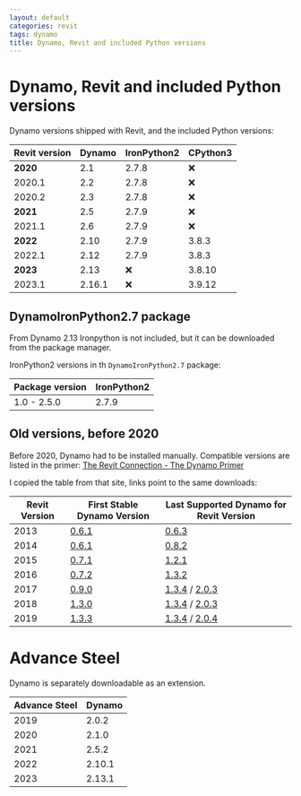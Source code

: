 ```yaml
---
layout: default
categories: revit
tags: dynamo
title: Dynamo, Revit and included Python versions
---
```


# Dynamo, Revit and included Python versions

Dynamo versions shipped with Revit, and the included Python versions:

| Revit version | Dynamo | IronPython2 | CPython3 |
| ------------- | ------ | ----------- | -------- |
| **2020**      | 2.1    | 2.7.8       | ❌       |
| 2020.1        | 2.2    | 2.7.8       | ❌       |
| 2020.2        | 2.3    | 2.7.8       | ❌       |
| **2021**      | 2.5    | 2.7.9       | ❌       |
| 2021.1        | 2.6    | 2.7.9       | ❌       |
| **2022**      | 2.10   | 2.7.9       | 3.8.3    |
| 2022.1        | 2.12   | 2.7.9       | 3.8.3    |
| **2023**      | 2.13   | ❌         | 3.8.10    |
| 2023.1        | 2.16.1 | ❌         | 3.9.12    |

## DynamoIronPython2.7 package

From Dynamo 2.13 Ironpython is not included, but it can be downloaded from the package manager.

IronPython2 versions in th `DynamoIronPython2.7` package:

| Package version | IronPython2 |
| --------------- | ----------- |
| 1.0 - 2.5.0     | 2.7.9       |

## Old versions, before 2020

Before 2020, Dynamo had to be installed manually. Compatible versions are listed in the primer: [The Revit Connection - The Dynamo Primer](https://primer.dynamobim.org/08_Dynamo-for-Revit/8-1_The-Revit-Connection.html)

I copied the table from that site, links point to the same downloads:

| Revit Version | First Stable Dynamo Version                                                       | Last Supported Dynamo for Revit Version                                                                                                                                |
| ------------- | --------------------------------------------------------------------------------- | ---------------------------------------------------------------------------------------------------------------------------------------------------------------------- |
| 2013          | [0.6.1](http://dyn-builds-data.s3-us-west-2.amazonaws.com/DynamoInstall0.6.1.exe) | [0.6.3](http://dyn-builds-data.s3-us-west-2.amazonaws.com/DynamoInstall0.6.3.exe)                                                                                      |
| 2014          | [0.6.1](http://dyn-builds-data.s3-us-west-2.amazonaws.com/DynamoInstall0.6.1.exe) | [0.8.2](http://dyn-builds-data.s3-us-west-2.amazonaws.com/DynamoInstall0.8.2.exe)                                                                                      |
| 2015          | [0.7.1](http://dyn-builds-data.s3-us-west-2.amazonaws.com/DynamoInstall0.7.1.exe) | [1.2.1](http://dyn-builds-data.s3-us-west-2.amazonaws.com/DynamoInstall1.2.1.exe)                                                                                      |
| 2016          | [0.7.2](http://dyn-builds-data.s3-us-west-2.amazonaws.com/DynamoInstall0.7.2.exe) | [1.3.2](http://dyn-builds-data.s3-us-west-2.amazonaws.com/DynamoInstall1.3.2.exe)                                                                                      |
| 2017          | [0.9.0](http://dyn-builds-data.s3-us-west-2.amazonaws.com/DynamoInstall0.9.0.exe) | [1.3.4](http://dyn-builds-data.s3-us-west-2.amazonaws.com/DynamoInstall1.3.4.exe) / [2.0.3](https://dyn-builds-data.s3-us-west-2.amazonaws.com/DynamoInstall2.0.3.exe) |
| 2018          | [1.3.0](http://dyn-builds-data.s3-us-west-2.amazonaws.com/DynamoInstall1.3.0.exe) | [1.3.4](http://dyn-builds-data.s3-us-west-2.amazonaws.com/DynamoInstall1.3.4.exe) / [2.0.3](https://dyn-builds-data.s3-us-west-2.amazonaws.com/DynamoInstall2.0.3.exe) |
| 2019          | [1.3.3](http://dyn-builds-data.s3-us-west-2.amazonaws.com/DynamoInstall1.3.3.exe) | [1.3.4](http://dyn-builds-data.s3-us-west-2.amazonaws.com/DynamoInstall1.3.4.exe) / [2.0.4](https://dyn-builds-data.s3-us-west-2.amazonaws.com/DynamoInstall2.0.4.exe) |

# Advance Steel

Dynamo is separately downloadable as an extension.

| Advance Steel | Dynamo |
| ------------- | ------ |
| 2019 | 2.0.2 |
| 2020 | 2.1.0 |
| 2021 | 2.5.2 |
| 2022 | 2.10.1 |
| 2023 | 2.13.1 |
